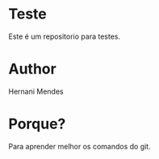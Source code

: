 # Teste
Este é um repositorio para testes.

# Author
Hernani Mendes

# Porque?
Para aprender melhor os comandos do git.

